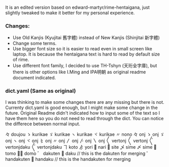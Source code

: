 It is an edited version based on edward-martyr/rime-hentaigana, just slightly tweaked to make it better for my personal experience.

### Changes:
- Use Old Kanjis (Kyujitai 舊字體) instead of New Kanjis (Shinjitai 新字體)
- Change some terms.
- Use bigger font size so it is easier to read even in small screen like laptop. It is because the hentaigana text is hard to read by default size of rime.
- Use different font family, I decided to use TH-Tshyn (天珩全字庫), but there is other options like I.Ming and IPA明朝 as original readme document indicated.

### dict.yaml (Same as original)
I was thinking to make some changes there are any missing but there is not. Currenty dict.yaml is good enough, but I might make some change in the future. Original Readme didn't indicated how to input some of the text so I have them here so you do not need to read through the dict. You can notice the differece between normal input.

々	doujou
ゝ	kurikae
ゞ	kurikae
ヽ	kurikae
ヾ	kurikae
〃	nono
々	onj
ゝ	onj
ゞ	onj
ヽ	onj
ヾ	onj
〻	onj
〃	onj
〳	onj
〴	onj
〵	onj
〳〵	vertonj
〱	vertonj
〲	vertonjdaku
〴〵	vertonjdaku
ヿ	koto
ゟ	yori
𬼂	nari
𬼀	site
乄	sime
〆	sime
𪜈	tomo
𪜈゙	domo
゛	dakuten
゙	daku // this is the dakuten for merging
゜	handakuten
゚	handaku // this is the handakuten for merging
